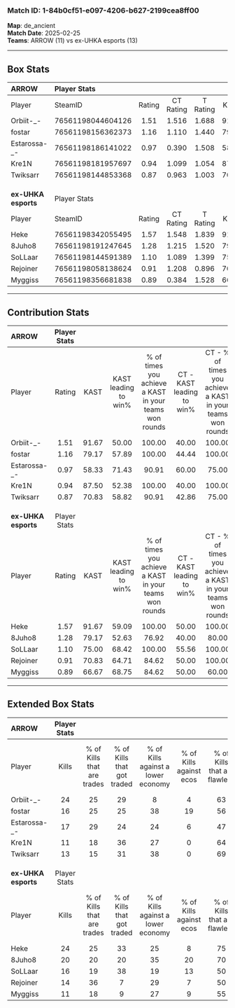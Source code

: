 ### Match ID: 1-84b0cf51-e097-4206-b627-2199cea8ff00  
**Map**: de_ancient  
**Match Date**: 2025-02-25  
**Teams**: ARROW (11) vs ex-UHKA esports (13)  

---  

## Box Stats  

| **ARROW**           | Player Stats      |        |           |          |       |      |       |         |        |      |     |
| :- | :- | :-: | :-: | :-: | :-: | :-: | :-: | :-: | :-: | :-: | :-: |
| Player              | SteamID           | Rating | CT Rating | T Rating | KAST  | ADR  | Kills | Assists | Deaths | K/D  | HS% |
| Orbiit-_-           | 76561198044604126 |  1.51  |   1.516   |  1.688   | 91.67 | 80.0 |  24   |    3    |   16   | 1.50 | 62  |
| fostar              | 76561198156362373 |  1.16  |   1.110   |  1.440   | 79.17 | 89.5 |  16   |    8    |   17   | 0.94 | 25  |
| Estarossa-_-        | 76561198186141022 |  0.97  |   0.390   |  1.508   | 58.33 | 74.0 |  17   |    3    |   17   | 1.00 | 64  |
| Kre1N               | 76561198181957697 |  0.94  |   1.099   |  1.054   | 87.50 | 58.3 |  11   |    8    |   17   | 0.65 | 27  |
| Twiksarr            | 76561198144853368 |  0.87  |   0.963   |  1.003   | 70.83 | 63.8 |  13   |    5    |   18   | 0.72 | 61  |
|                     |                   |        |           |          |       |      |       |         |        |      |     |
|                     |                   |        |           |          |       |      |       |         |        |      |     |
|                     |                   |        |           |          |       |      |       |         |        |      |     |
| **ex-UHKA esports** | Player Stats      |        |           |          |       |      |       |         |        |      |     |
| Player              | SteamID           | Rating | CT Rating | T Rating | KAST  | ADR  | Kills | Assists | Deaths | K/D  | HS% |
| Heke                | 76561198342055495 |  1.57  |   1.548   |  1.839   | 91.67 | 93.7 |  24   |    7    |   16   | 1.50 | 29  |
| 8Juho8              | 76561198191247645 |  1.28  |   1.215   |  1.520   | 79.17 | 85.8 |  20   |    5    |   17   | 1.18 | 55  |
| SoLLaar             | 76561198144591389 |  1.10  |   1.089   |  1.399   | 75.00 | 86.9 |  16   |    9    |   18   | 0.89 | 37  |
| Rejoiner            | 76561198058138624 |  0.91  |   1.208   |  0.896   | 70.83 | 48.7 |  14   |    6    |   16   | 0.88 | 28  |
| Myggiss             | 76561198356681838 |  0.89  |   0.384   |  1.528   | 66.67 | 68.3 |  11   |    9    |   14   | 0.79 | 54  |
---  

## Contribution Stats  

| **ARROW**           | Player Stats |       |                      |                                                        |                           |                                                             |                          |                                                            |
| :- | :-: | :-: | :-: | :-: | :-: | :-: | :-: | :-: |
| Player              |    Rating    | KAST  | KAST leading to win% | % of times you achieve a KAST in your teams won rounds | CT - KAST leading to win% | CT - % of times you achieve a KAST in your teams won rounds | T - KAST leading to win% | T - % of times you achieve a KAST in your teams won rounds |
| Orbiit-_-           |     1.51     | 91.67 |        50.00         |                         100.00                         |           40.00           |                           100.00                            |          58.33           |                           100.00                           |
| fostar              |     1.16     | 79.17 |        57.89         |                         100.00                         |           44.44           |                           100.00                            |          70.00           |                           100.00                           |
| Estarossa-_-        |     0.97     | 58.33 |        71.43         |                         90.91                          |           60.00           |                            75.00                            |          77.78           |                           100.00                           |
| Kre1N               |     0.94     | 87.50 |        52.38         |                         100.00                         |           40.00           |                           100.00                            |          63.64           |                           100.00                           |
| Twiksarr            |     0.87     | 70.83 |        58.82         |                         90.91                          |           42.86           |                            75.00                            |          70.00           |                           100.00                           |
|                     |              |       |                      |                                                        |                           |                                                             |                          |                                                            |
|                     |              |       |                      |                                                        |                           |                                                             |                          |                                                            |
|                     |              |       |                      |                                                        |                           |                                                             |                          |                                                            |
| **ex-UHKA esports** | Player Stats |       |                      |                                                        |                           |                                                             |                          |                                                            |
| Player              |    Rating    | KAST  | KAST leading to win% | % of times you achieve a KAST in your teams won rounds | CT - KAST leading to win% | CT - % of times you achieve a KAST in your teams won rounds | T - KAST leading to win% | T - % of times you achieve a KAST in your teams won rounds |
| Heke                |     1.57     | 91.67 |        59.09         |                         100.00                         |           50.00           |                           100.00                            |          66.67           |                           100.00                           |
| 8Juho8              |     1.28     | 79.17 |        52.63         |                         76.92                          |           40.00           |                            80.00                            |          66.67           |                           75.00                            |
| SoLLaar             |     1.10     | 75.00 |        68.42         |                         100.00                         |           55.56           |                           100.00                            |          80.00           |                           100.00                           |
| Rejoiner            |     0.91     | 70.83 |        64.71         |                         84.62                          |           50.00           |                           100.00                            |          85.71           |                           75.00                            |
| Myggiss             |     0.89     | 66.67 |        68.75         |                         84.62                          |           50.00           |                            60.00                            |          80.00           |                           100.00                           |
---  

## Extended Box Stats  

| **ARROW**           | Player Stats |                            |                            |                                    |                         |                              |                                 |        |                             |                                     |                          |                               |                            |
| :- | :-: | :-: | :-: | :-: | :-: | :-: | :-: | :-: | :-: | :-: | :-: | :-: | :-: |
| Player              |    Kills     | % of Kills that are trades | % of Kills that got traded | % of Kills against a lower economy | % of Kills against ecos | % of Kills that are flawless | % of Kills that are close duels | Deaths | % of Deaths that get traded | % of Deaths against a lower economy | % of Deaths against ecos | % of Deaths that are flawless | % of Deaths that are close |
| Orbiit-_-           |      24      |             25             |             29             |                 8                  |            4            |              63              |               13                |   16   |             25              |                  0                  |            0             |              50               |             0              |
| fostar              |      16      |             25             |             25             |                 38                 |           19            |              56              |                6                |   17   |             29              |                  6                  |            6             |              53               |             12             |
| Estarossa-_-        |      17      |             29             |             24             |                 24                 |            6            |              47              |                6                |   17   |              0              |                  0                  |            0             |              59               |             6              |
| Kre1N               |      11      |             18             |             36             |                 27                 |            0            |              64              |                9                |   17   |             35              |                 12                  |            0             |              76               |             0              |
| Twiksarr            |      13      |             15             |             31             |                 38                 |            0            |              69              |                0                |   18   |             28              |                  0                  |            0             |              78               |             6              |
|                     |              |                            |                            |                                    |                         |                              |                                 |        |                             |                                     |                          |                               |                            |
|                     |              |                            |                            |                                    |                         |                              |                                 |        |                             |                                     |                          |                               |                            |
|                     |              |                            |                            |                                    |                         |                              |                                 |        |                             |                                     |                          |                               |                            |
| **ex-UHKA esports** | Player Stats |                            |                            |                                    |                         |                              |                                 |        |                             |                                     |                          |                               |                            |
| Player              |    Kills     | % of Kills that are trades | % of Kills that got traded | % of Kills against a lower economy | % of Kills against ecos | % of Kills that are flawless | % of Kills that are close duels | Deaths | % of Deaths that get traded | % of Deaths against a lower economy | % of Deaths against ecos | % of Deaths that are flawless | % of Deaths that are close |
| Heke                |      24      |             25             |             33             |                 25                 |            8            |              75              |                4                |   16   |             31              |                  6                  |            0             |              50               |             13             |
| 8Juho8              |      20      |             20             |             20             |                 35                 |           20            |              70              |                0                |   17   |             24              |                 12                  |            0             |              65               |             0              |
| SoLLaar             |      16      |             19             |             38             |                 19                 |           13            |              50              |               13                |   18   |             28              |                 17                  |            0             |              56               |             11             |
| Rejoiner            |      14      |             36             |             7              |                 29                 |            7            |              50              |                7                |   16   |             38              |                 19                  |            6             |              69               |             0              |
| Myggiss             |      11      |             18             |             9              |                 27                 |            9            |              55              |                0                |   14   |             21              |                 21                  |            7             |              57               |             14             |
